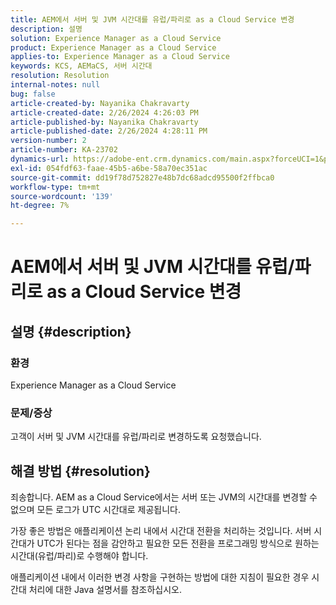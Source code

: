 ```yaml
---
title: AEM에서 서버 및 JVM 시간대를 유럽/파리로 as a Cloud Service 변경
description: 설명
solution: Experience Manager as a Cloud Service
product: Experience Manager as a Cloud Service
applies-to: Experience Manager as a Cloud Service
keywords: KCS, AEMaCS, 서버 시간대
resolution: Resolution
internal-notes: null
bug: false
article-created-by: Nayanika Chakravarty
article-created-date: 2/26/2024 4:26:03 PM
article-published-by: Nayanika Chakravarty
article-published-date: 2/26/2024 4:28:11 PM
version-number: 2
article-number: KA-23702
dynamics-url: https://adobe-ent.crm.dynamics.com/main.aspx?forceUCI=1&pagetype=entityrecord&etn=knowledgearticle&id=f997ebb8-c3d4-ee11-9079-6045bd006b4b
exl-id: 054fdf63-faae-45b5-a6be-58a70ec351ac
source-git-commit: dd19f78d752827e48b7dc68adcd95500f2ffbca0
workflow-type: tm+mt
source-wordcount: '139'
ht-degree: 7%

---
```


# AEM에서 서버 및 JVM 시간대를 유럽/파리로 as a Cloud Service 변경

## 설명 {#description}


### 환경

Experience Manager as a Cloud Service

### 문제/증상

고객이 서버 및 JVM 시간대를 유럽/파리로 변경하도록 요청했습니다.


## 해결 방법 {#resolution}


죄송합니다. AEM as a Cloud Service에서는 서버 또는 JVM의 시간대를 변경할 수 없으며 모든 로그가 UTC 시간대로 제공됩니다.

가장 좋은 방법은 애플리케이션 논리 내에서 시간대 전환을 처리하는 것입니다. 서버 시간대가 UTC가 된다는 점을 감안하고 필요한 모든 전환을 프로그래밍 방식으로 원하는 시간대(유럽/파리)로 수행해야 합니다.

애플리케이션 내에서 이러한 변경 사항을 구현하는 방법에 대한 지침이 필요한 경우 시간대 처리에 대한 Java 설명서를 참조하십시오.

